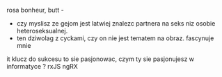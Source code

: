 rosa bonheur, butt - 
- czy myslisz ze gejom jest latwiej znalezc partnera na seks niz osobie heteroseksualnej. 
- ten dziwolag z cyckami, czy on nie jest tematem na obraz. fascynuje mnie

it 
klucz do sukcesu to sie pasjonowac, czym ty sie pasjonujesz w informatyce ? rxJS ngRX